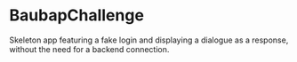 # BaubapChallenge
Skeleton app featuring a fake login and displaying a dialogue as a response, without the need for a backend connection.
